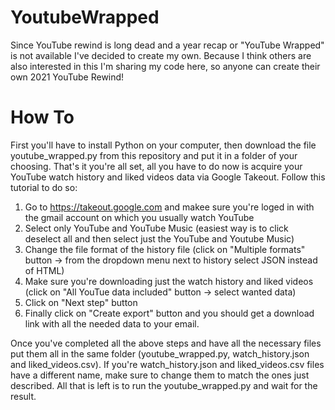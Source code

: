 # YoutubeWrapped

Since YouTube rewind is long dead and a year recap or "YouTube Wrapped" is not available I've decided to create my own. 
Because I think others are also interested in this I'm sharing my code here, so anyone can create their own 2021 YouTube Rewind!

# How To

First you'll have to install Python on your computer, then download the file youtube_wrapped.py from this repository and put it in a folder of your choosing. 
That's it you're all set, all you have to do now is acquire your YouTube watch history and liked videos data via Google Takeout. Follow this tutorial to do so:

1. Go to https://takeout.google.com and makee sure you're loged in with the gmail account on which you usually watch YouTube
2. Select only YouTube and YouTube Music (easiest way is to click deselect all and then select just the YouTube and Youtube Music)
3. Change the file format of the history file (click on "Multiple formats" button -> from the dropdown menu next to history select JSON instead of HTML)
4. Make sure you're downloading just the watch history and liked videos (click on "All YouTue data included" button -> select wanted data)
5. Click on "Next step" button
6. Finally click on "Create export" button and you should get a download link with all the needed data to your email.

Once you've completed all the above steps and have all the necessary files put them all in the same folder (youtube_wrapped.py, watch_history.json and liked_videos.csv). 
If you're watch_history.json and liked_videos.csv files have a different name, make sure to change them to match the ones just described. All that is left is to run the youtube_wrapped.py and wait for the result.
